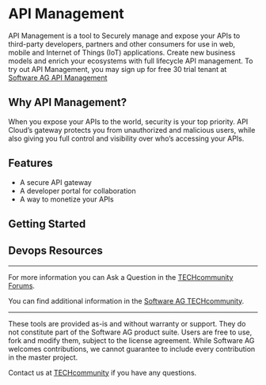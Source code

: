 # API Management

API Management is a tool to Securely manage and expose your APIs to third-party developers, partners and other consumers for use in web, mobile and Internet of Things (IoT) applications. Create new business models and enrich your ecosystems with full lifecycle API management. To try out API Management, you may sign up for free 30 trial tenant at [Software AG API Management](https://www.softwareag.cloud/site/product/webmethods-api.html#/)

## Why API Management?

When you expose your APIs to the world, security is your top priority. API Cloud’s gateway protects you from unauthorized and malicious users, while also giving you full control and visibility over who’s accessing your APIs.

## Features

- A secure API gateway
- A developer portal for collaboration
- A way to monetize your APIs

## Getting Started


## Devops Resources

______________________
For more information you can Ask a Question in the [TECHcommunity Forums](http://tech.forums.softwareag.com/techjforum/forums/list.page?product=cumulocity).

You can find additional information in the [Software AG TECHcommunity](http://techcommunity.softwareag.com/home/-/product/name/cumulocity).
______________________
These tools are provided as-is and without warranty or support. They do not constitute part of the Software AG product suite. Users are free to use, fork and modify them, subject to the license agreement. While Software AG welcomes contributions, we cannot guarantee to include every contribution in the master project.

Contact us at [TECHcommunity](mailto:technologycommunity@softwareag.com?subject=Github/SoftwareAG) if you have any questions.
